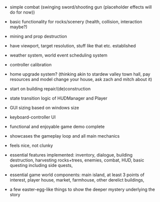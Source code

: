 - simple combat (swinging sword/shooting gun (placeholder effects will do for now))
- basic functionality for rocks/scenery (health, collision, interaction maybe?)
- mining and prop destruction
- have viewport, target resolution, stuff like that etc. established 

- weather system, world event scheduling system
- controller calibration

- home upgrade system? (thinking akin to stardew valley town hall, pay resources and model change your house, ask zach and mitch about it)
- start on building repair/(de)construction
- state transition logic of HUDManager and Player

- GUI sizing based on windows size


- keyboard-controller UI 


- functional and enjoyable game demo complete
- showcases the gameplay loop and all main mechanics
- feels nice, not clunky
- essential features implemented: inventory, dialogue, building destruction, harvesting rocks+trees, enemies, combat, HUD, basic questing including side quests, 
- essential game world components: main island, at least 3 points of interest, player house, market, farmhouse, other derelict buildings, 
- a few easter-egg-like things to show the deeper mystery underlying the story
